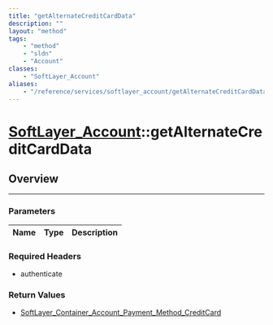 ```yaml
---
title: "getAlternateCreditCardData"
description: ""
layout: "method"
tags:
    - "method"
    - "sldn"
    - "Account"
classes:
    - "SoftLayer_Account"
aliases:
    - "/reference/services/softlayer_account/getAlternateCreditCardData"
---
```

# [SoftLayer_Account](/reference/services/SoftLayer_Account)::getAlternateCreditCardData





## Overview 


-----

### Parameters 
|Name | Type | Description |
| --- | --- | --- |


### Required Headers
* authenticate


### Return Values
* <a href='/reference/datatypes/SoftLayer_Container_Account_Payment_Method_CreditCard'>SoftLayer_Container_Account_Payment_Method_CreditCard </a>




